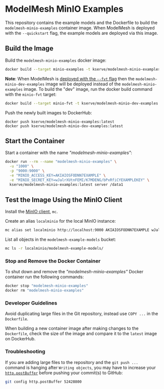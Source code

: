 # ModelMesh MinIO Examples

This repository contains the example models and the Dockerfile to build the
`modelmesh-minio-examples` container image. When ModelMesh is deployed with
the `--quickstart` flag, the example models are deployed via this image.


## Build the Image

Build the `modelmesh-minio-examples` docker image:

```sh
docker build --target minio-examples -t kserve/modelmesh-minio-examples:latest .
```

**Note**: When ModelMesh is [deployed with the `--fvt` flag](https://github.com/kserve/modelmesh-serving/blob/main/docs/developer.md)
then the `modelmesh-minio-dev-examples` image will be deployed instead of the
`modelmesh-minio-examples` image. To build the "dev" image, run the docker build
command with the `minio-fvt` target:

```sh
docker build --target minio-fvt -t kserve/modelmesh-minio-dev-examples:latest .
```

Push the newly built images to DockerHub:

```shell
docker push kserve/modelmesh-minio-examples:latest
docker push kserve/modelmesh-minio-dev-examples:latest
```


## Start the Container

Start a container with the name _"modelmesh-minio-examples"_:

```sh
docker run --rm --name "modelmesh-minio-examples" \
  -u "1000" \
  -p "9000:9000" \
  -e "MINIO_ACCESS_KEY=AKIAIOSFODNN7EXAMPLE" \
  -e "MINIO_SECRET_KEY=wJalrXUtnFEMI/K7MDENG/bPxRfiCYEXAMPLEKEY" \
  kserve/modelmesh-minio-examples:latest server /data1
```


## Test the Image Using the MinIO Client

Install the [MinIO client](https://min.io/docs/minio/linux/reference/minio-mc.html#quickstart), `mc`.

Create an alias `localminio` for the local MinIO instance:

```sh
mc alias set localminio http://localhost:9000 AKIAIOSFODNN7EXAMPLE wJalrXUtnFEMI/K7MDENG/bPxRfiCYEXAMPLEKEY
```

List all objects in the `modelmesh-example-models` bucket:

```sh
mc ls -r localminio/modelmesh-example-models/
```


### Stop and Remove the Docker Container

To shut down and remove the _"modelmesh-minio-examples"_ Docker container run the
following commands:

```sh
docker stop "modelmesh-minio-examples"
docker rm "modelmesh-minio-examples"
```


### Developer Guidelines

Avoid duplicating large files in the Git repository, instead use `COPY ...` in
the `Dockerfile`.

When building a new container image after making changes to the `Dockerfile`,
check the size of the image and compare it to the `latest` image on DockerHub.


### Troubleshooting

If you are adding large files to the repository and the `git push ...` command is
hanging after `Writing objects`, you may have to increase your
[`http.postBuffer`](https://git-scm.com/docs/git-config#Documentation/git-config.txt-httppostBuffer)
before pushing your commit(s) to GitHub:

```sh
git config http.postBuffer 52428800
```
